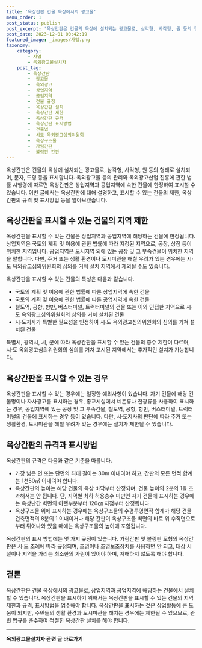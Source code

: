 ```yaml
---
title: '옥상간판 건물 옥상에서의 광고물'
menu_order: 1
post_status: publish
post_excerpt: '옥상간판은 건물의 옥상에 설치되는 광고물로, 삼각형, 사각형, 원 등의 형태로 설치되며, 문자, 도형 등을 표시합니다. 옥외광고물 등의 관리와 옥외광고산업 진흥에 관한 법률 시행령에 따르면 옥상간판은 상업지역과 공업지역에 속한 건물에 한정하여 표시할 수 있습니다. 이번 글에서는 옥상간판에 대해 설명하고, 표시할 수 있는 건물의 제한, 옥상간판의 규격 및 표시방법 등을 알아보겠습니다.'
post_date: 2023-12-01 00:42:19
featured_image: _images/사업.png
taxonomy:
    category:
        - 사업
        - 옥외광고물설치자
    post_tag:
        - 옥상간판
        -  광고물
        -  옥외광고
        -  상업지역
        -  공업지역
        -  건물 규정
        -  옥상간판 설치
        -  옥상간판 제한
        -  옥상간판 규격
        -  옥상간판 표시방법
        -  건축법
        -  시도 옥외광고심의위원회
        -  옥상구조물
        -  가림간판
        -  볼링핀 간판
---
```


옥상간판은 건물의 옥상에 설치되는 광고물로, 삼각형, 사각형, 원 등의 형태로 설치되며, 문자, 도형 등을 표시합니다. 옥외광고물 등의 관리와 옥외광고산업 진흥에 관한 법률 시행령에 따르면 옥상간판은 상업지역과 공업지역에 속한 건물에 한정하여 표시할 수 있습니다. 이번 글에서는 옥상간판에 대해 설명하고, 표시할 수 있는 건물의 제한, 옥상간판의 규격 및 표시방법 등을 알아보겠습니다.

## 옥상간판을 표시할 수 있는 건물의 지역 제한

옥상간판을 표시할 수 있는 건물은 상업지역과 공업지역에 해당하는 건물에 한정됩니다. 상업지역은 국토의 계획 및 이용에 관한 법률에 따라 지정된 지역으로, 공장, 상점 등이 위치한 지역입니다. 공업지역은 도시지역 외에 있는 공장 및 그 부속건물이 위치한 지역을 말합니다. 다만, 주거 또는 생활 환경이나 도시미관을 해칠 우려가 있는 경우에는 시·도 옥외광고심의위원회의 심의를 거쳐 설치 지역에서 제외될 수도 있습니다.

옥상간판을 표시할 수 있는 건물의 특성은 다음과 같습니다.

- 국토의 계획 및 이용에 관한 법률에 따른 상업지역에 속한 건물
- 국토의 계획 및 이용에 관한 법률에 따른 공업지역에 속한 건물
- 철도역, 공항, 항만, 버스터미널, 트럭터미널의 건물 또는 이와 인접한 지역으로 시·도 옥외광고심의위원회의 심의를 거쳐 설치된 건물
- 시·도지사가 특별한 필요성을 인정하여 시·도 옥외광고심의위원회의 심의를 거쳐 설치된 건물

특별시, 광역시, 시, 군에 따라 옥상간판을 표시할 수 있는 건물의 층수 제한이 다르며, 시·도 옥외광고심의위원회의 심의를 거쳐 고시된 지역에서는 추가적인 설치가 가능합니다.

## 옥상간판을 표시할 수 있는 경우

옥상간판을 표시할 수 있는 경우에는 일정한 예외사항이 있습니다. 자기 건물에 해당 건물명이나 자사광고를 표시하는 경우, 종교시설에서 네온류나 전광류를 사용하여 표시하는 경우, 공업지역에 있는 공장 및 그 부속건물, 철도역, 공항, 항만, 버스터미널, 트럭터미널의 건물에 표시하는 경우 등이 있습니다. 다만, 시·도지사의 판단에 따라 주거 또는 생활환경, 도시미관을 해칠 우려가 있는 경우에는 설치가 제한될 수 있습니다.

## 옥상간판의 규격과 표시방법

옥상간판의 규격은 다음과 같은 기준을 따릅니다.

- 가장 넓은 면 또는 단면의 최대 길이는 30m 이내여야 하고, 간판의 모든 면적 합계는 1천50㎡ 이내여야 합니다.
- 옥상간판의 높이는 해당 건물의 옥상 바닥부터 산정되며, 건물 높이의 2분의 1을 초과해서는 안 됩니다. 단, 지역별 최하 허용층수 미만인 자기 건물에 표시하는 경우에는 옥상난간 벽면의 아랫부분부터 120㎝ 지점부터 산정됩니다.
- 옥상구조물 위에 표시하는 경우에는 옥상구조물의 수평투영면적 합계가 해당 건물 건축면적의 8분의 1 이내이거나 해당 간판이 옥상구조물 벽면의 바로 위 수직면으로부터 튀어나와 있을 때에는 옥상구조물의 높이에 포함됩니다.

옥상간판의 표시 방법에는 몇 가지 규정이 있습니다. 가림간판 및 볼링핀 모형의 옥상간판은 시·도 조례에 따라 규정되며, 조명이나 조명보조장치를 사용하면 안 되고, 대상 시설이나 지역을 가리는 최소한의 가림이 있어야 하며, 저해하지 않도록 해야 합니다.

## 결론
옥상간판은 건물 옥상에서의 광고물로, 상업지역과 공업지역에 해당하는 건물에서 설치할 수 있습니다. 옥상간판을 표시하기 위해서는 옥상간판을 표시할 수 있는 건물의 지역 제한과 규격, 표시방법을 엄수해야 합니다. 옥상간판을 표시하는 것은 상업활동에 큰 도움이 되지만, 주민들의 생활 환경과 도시미관을 해치는 경우에는 제한될 수 있으므로, 관련 법규를 준수하여 적절한 옥상간판 설치를 해야 합니다.
<!-- wp:separator -->
<hr class="wp-block-separator has-alpha-channel-opacity"/>
<!-- /wp:separator -->

<!-- wp:group {"backgroundColor":"base","layout":{"type":"constrained"}} -->
<div class="wp-block-group has-base-background-color has-background"><!-- wp:paragraph {"align":"center","fontSize":"medium"} -->
<p class="has-text-align-center has-large-font-size"><strong>옥외광고물설치자 관련 글 바로가기</strong></p>
<!-- /wp:paragraph -->


<!-- wp:latest-posts
{"categories":[{"id":27298,"count":19,"description":"","link":"https://uknowlaw.com/category/%ec%98%a5%ec%99%b8%ea%b4%91%ea%b3%a0%eb%ac%bc%ec%84%a4%ec%b9%98%ec%9e%90/","name":"옥외광고물설치자","slug":"옥외광고물설치자","taxonomy":"category","parent":0,"meta":[],"_links":{"self":[{"href":"https://uknowlaw.com/wp-json/wp/v2/categories/27298"}],"collection":[{"href":"https://uknowlaw.com/wp-json/wp/v2/categories"}],"about":[{"href":"https://uknowlaw.com/wp-json/wp/v2/taxonomies/category"}],"wp:post_type":[{"href":"https://uknowlaw.com/wp-json/wp/v2/posts?categories=27298"}],"curies":[{"name":"wp","href":"https://api.w.org/{rel}","templated":true}]}}],"postsToShow":100,"excerptLength":28,"postLayout":"grid","columns":2,"featuredImageAlign":"left","featuredImageSizeSlug":"large","fontSize":"small"} /--></div>
<!-- /wp:group -->